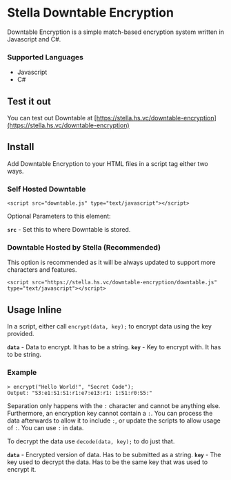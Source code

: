 # Stella Downtable Encryption
Downtable Encryption is a simple match-based encryption system written in Javascript and C#.
### Supported Languages
- Javascript
- C#

## Test it out
You can test out Downtable at [https://stella.hs.vc/downtable-encryption](https://stella.hs.vc/downtable-encryption)

## Install
Add Downtable Encryption to your HTML files in a script tag either two ways.
### Self Hosted Downtable

    <script src="downtable.js" type="text/javascript"></script>
Optional Parameters to this element:

  **`src`** - Set this to where Downtable is stored.
### Downtable Hosted by Stella (Recommended)
This option is recommended as it will be always updated to support more characters and features.

    <script src="https://stella.hs.vc/downtable-encryption/downtable.js" type="text/javascript"></script>

## Usage Inline
In a script, either call `encrypt(data, key);` to encrypt data using the key provided.

**`data`** - Data to encrypt. It has to be a string.
**`key`** - Key to encrypt with. It has to be string.
### Example

    > encrypt("Hello World!", "Secret Code");
    Output: "S3:e1:S1:S1:r1:e7:e13:r1: 1:S1:r0:S5:"
Separation only happens with the `:` character and cannot be anything else. Furthermore, an encryption key cannot contain a `:`. You can process the data afterwards to allow it to include `:`, or update the scripts to allow usage of `:`. You can use `:` in data.

To decrypt the data use `decode(data, key);` to do just that.

**`data`** - Encrypted version of data. Has to be submitted as a string.
**`key`** - The key used to decrypt the data. Has to be the same key that was used to encrypt it.
